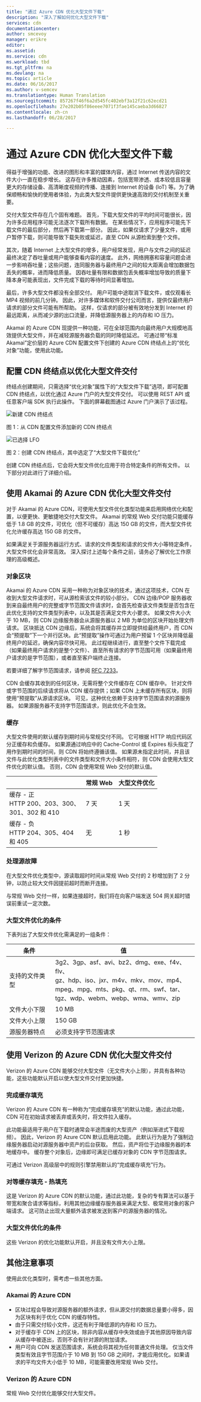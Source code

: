 ```yaml
---
title: "通过 Azure CDN 优化大型文件下载"
description: "深入了解如何优化大型文件下载"
services: cdn
documentationcenter: 
author: smcevoy
manager: erikre
editor: 
ms.assetid: 
ms.service: cdn
ms.workload: tbd
ms.tgt_pltfrm: na
ms.devlang: na
ms.topic: article
ms.date: 06/16/2017
ms.author: v-semcev
ms.translationtype: Human Translation
ms.sourcegitcommit: 857267f46f6a2d545fc402ebf3a12f21c62ecd21
ms.openlocfilehash: 27e202b05f86eeee7071f3fae145caeba3d66827
ms.contentlocale: zh-cn
ms.lasthandoff: 06/28/2017

---
```

# <a name="large-file-download-optimization-via-azure-cdn"></a>通过 Azure CDN 优化大型文件下载

得益于增强的功能、改进的图形和丰富的媒体内容，通过 Internet 传送内容的文件大小一直在稳步增长。 这存在许多推动因素，包括宽带渗透、成本较低且容量更大的存储设备、高清晰度视频的传播、连接到 Internet 的设备 (IoT) 等。为了确保顺畅和愉快的使用者体验，为此类大型文件提供更快速高效的交付机制至关重要。 

交付大型文件存在几个固有难题。 首先，下载大型文件的平均时间可能很长，因为许多应用程序可能无法逐次下载所有数据。 在某些情况下，应用程序可能先下载文件的最后部分，然后再下载第一部分。 因此，如果仅请求了少量文件，或用户暂停下载，则可能导致下载失败或延迟，直至 CDN 从源检索到整个文件。 

其次，随着 Internet 上大型文件的增多，用户经常发现，用户与文件之间的延迟最终决定了吞吐量或用户能够查看内容的速度。 此外，网络拥塞和容量问题会进一步影响吞吐量；这些问题，连同服务器与最终用户之间的较大距离会增加数据包丢失的概率，进而降低质量。 因吞吐量有限和数据包丢失概率增加导致的质量下降本身可能表现出，文件完成下载的等待时间显著增加。 

最后，许多大型文件都没有全部交付。 用户可能中途取消下载文件，或仅观看长 MP4 视频的前几分钟。 因此，对许多媒体和软件交付公司而言，提供仅最终用户请求的部分文件可能有所帮助。 这样，仅请求的部分被有效地分发到 Internet 的最远距离，从而减少源的出口流量，并降低源服务器上的内存和 IO 压力。 

Akamai 的 Azure CDN 现提供一种功能，可在全球范围内向最终用户大规模地高效提供大型文件，并在减轻源服务器负载的同时降低延迟。 可通过带“标准 Akamai”定价层的 Azure CDN 配置文件下创建的 Azure CDN 终结点上的“优化对象”功能，使用此功能。

## <a name="configuring-cdn-endpoint-to-optimize-delivery-of-large-files"></a>配置 CDN 终结点以优化大型文件交付

终结点创建期间，只需选择“优化对象”属性下的“大型文件下载”选项，即可配置 CDN 终结点，以优化通过 Azure 门户的大型文件交付。 可以使用 REST API 或任意客户端 SDK 执行此操作。 下面的屏幕截图通过 Azure 门户演示了该过程。

![新建 CDN 终结点](./media/cdn-large-file-optimization/01_Adding.png)  
 
图 1：从 CDN 配置文件添加新的 CDN 终结点
 
![已选择 LFO](./media/cdn-large-file-optimization/02_Creating.png)

图 2：创建 CDN 终结点，其中选定了“大型文件下载优化”

创建 CDN 终结点后，它会将大型文件优化应用于符合特定条件的所有文件。 以下部分对此进行了详细介绍。

## <a name="optimizing-for-delivery-of-large-files-with-azure-cdn-from-akamai"></a>使用 Akamai 的 Azure CDN 优化大型文件交付

对于 Akamai 的 Azure CDN，可使用大型文件优化类型功能来启用网络优化和配置，以便更快、更敏捷地交付大型文件。 Akamai 的常规 Web 交付功能只能缓存低于 1.8 GB 的文件，可优化（但不可缓存）高达 150 GB 的文件，而大型文件优化允许缓存高达 150 GB 的文件。

如果满足关于源服务器运行方式、请求的文件类型和请求的文件大小等特定条件，大型文件优化会非常高效。 深入探讨上述每个条件之前，请务必了解优化工作原理的高级概述。 

### <a name="object-chunking"></a>对象区块 

Akamai 的 Azure CDN 采用一种称为对象区块的技术，通过这项技术，CDN 在收到大型文件请求时，可从源检索该文件的较小部分。 CDN 边缘/POP 服务器收到来自最终用户的完整或字节范围文件请求时，会首先检查该文件类型是否包含在此优化支持的文件类型列表中，以及其是否满足文件大小要求。 如果文件大小大于 10 MB，则 CDN 边缘服务器会从源服务器以 2 MB 为单位的区块开始处理文件请求。 区块抵达 CDN 边缘后，系统会将其缓存并立即提供给最终用户，而 CDN 会“预提取”下一个并行区块。此“预提取”操作可通过为用户预留 1 个区块并降低最终用户的延迟，确保内容尽快可用。 此过程继续进行，直至整个文件下载完成（如果最终用户请求的是整个文件）、直至所有请求的字节范围可用（如果最终用户请求的是字节范围），或者直至客户端终止连接。 

若要详细了解字节范围请求，请参阅 [RFC 7233](https://tools.ietf.org/html/rfc7233)。

CDN 会缓存其收到的任何区块，无需将整个文件缓存在 CDN 缓存中。 针对文件或字节范围的后续请求将从 CDN 缓存提供；如果 CDN 上未缓存所有区块，则将使用“预提取”从源请求区块。 可见，这种优化依赖于支持字节范围请求的源服务器。 如果源服务器不支持字节范围请求，则此优化不会生效。 

### <a name="caching"></a>缓存
大型文件使用的默认缓存到期时间与常规交付不同。 它可根据 HTTP 响应代码区分正缓存和负缓存。 如果源通过响应中的 Cache-Control 或 Expires 标头指定了用作到期时间的时间，则 CDN 将始终遵循该值。 如果源未指定此时间，并且该文件与此优化类型列表中的文件类型和文件大小条件相符，则 CDN 会使用大型文件优化的默认值。 否则，CDN 会使用常规 Web 交付的默认值。

 
|    | 常规 Web | 大型文件优化 
--- | --- | --- 
缓存 - 正 <br> HTTP 200、203、300、 <br> 301、302 和 410 | 7 天 |1 天  
缓存 - 负 <br> HTTP 204、305、404 <br> 和 405 | 无 | 1 秒 

### <a name="dealing-with-origin-failure"></a>处理源故障

在大型文件优化类型中，源读取超时时间从常规 Web 交付的 2 秒增加到了 2 分钟，以防止较大文件因提前超时而断开连接。

与常规 Web 交付一样，如果连接超时，我们将在向客户端发送 504 网关超时错误前重试一定次数。 

### <a name="conditions-for-large-file-optimization"></a>大型文件优化的条件

下表列出了大型文件优化需满足的一组条件：

条件 | 值 
--- | --- 
支持的文件类型 | 3g2、3gp、asf、avi、bz2、dmg、exe、f4v、flv、 <br> gz、hdp、iso、jxr、m4v、mkv、mov、mp4、 <br> mpeg、mpg、mts、pkg、qt、rm、swf、tar、 <br> tgz、wdp、webm、webp、wma、wmv、zip  
文件大小下限 | 10 MB 
文件大小上限 | 150 GB 
源服务器特点 | 必须支持字节范围请求 

## <a name="optimizing-for-delivery-of-large-files-with-azure-cdn-from-verizon"></a>使用 Verizon 的 Azure CDN 优化大型文件交付

Verizon 的 Azure CDN 能够交付大型文件（无文件大小上限），并具有各种功能，这些功能默认开启以使大型文件交付更加快捷。

### <a name="complete-cache-fill"></a>完成缓存填充

Verizon 的 Azure CDN 有一种称为“完成缓存填充”的默认功能，通过此功能，CDN 可在初始请求被丢弃或丢失时，将文件拉入缓存。 

此功能最适用于用户在下载时通常会半途而废的大型资产（例如渐进式下载视频）。 因此，Verizon 的 Azure CDN 默认启用此功能。 此默认行为是为了强制边缘服务器启动对源服务器中资产的后台获取。 然后，资产将位于边缘服务器的本地缓存中。 缓存整个对象后，边缘即可满足已缓存对象的 CDN 字节范围请求。

可通过 Verizon 高级层中的规则引擎禁用默认的“完成缓存填充”行为。

### <a name="peer-cache-fill-hotfiling"></a>对等缓存填充 - 热填充

这是 Verizon 的 Azure CDN 的默认功能，通过此功能，复杂的专有算法可以基于带宽和聚合请求等指标，利用其他边缘缓存服务器来满足大型、极常用对象的客户端请求。 这可防止出现大量额外请求被发送到客户的源服务器的情况。 

### <a name="conditions-for-large-file-optimization"></a>大型文件优化的条件

这些 Verizon 的优化功能默认开启，并且没有文件大小上限。 

## <a name="additional-considerations"></a>其他注意事项

使用此优化类型时，需考虑一些其他方面。
 
### <a name="azure-cdn-from-akamai"></a>Akamai 的 Azure CDN

- 区块过程会导致对源服务器的额外请求，但从源交付的数据总量要小得多，因为区块有利于优化 CDN 的缓存特性。
- 由于只需交付较小文件，这还有利于降低源的内存和 IO 压力。 
- 对于缓存于 CDN 上的区块，除非内容从缓存中失效或由于其他原因导致内容从缓存中被逐出，否则不会有针对源的附加请求。 
- 用户可向 CDN 发送范围请求，系统会将其视为任何普通文件处理。 仅当文件类型有效且字节范围介于 10 MB 到 150 GB 之间时，才能应用优化。如果请求的平均文件大小低于 10 MB，可能需要改用常规 Web 交付。

### <a name="azure-cdn-from-verizon"></a>Verizon 的 Azure CDN

常规 Web 交付优化能够交付大型文件。

